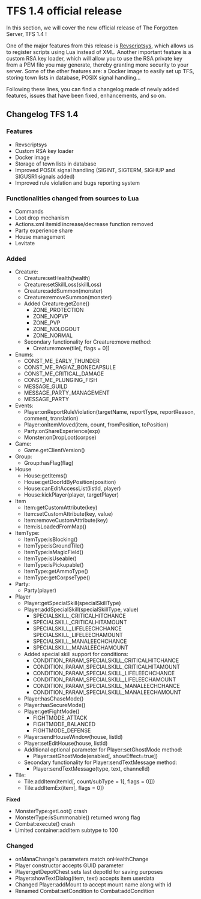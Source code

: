 # TFS 1.4 official release

In this section, we will cover the new official release of The Forgotten Server, TFS 1.4 !

One of the major features from this release is [Revscriptsys](https://github.com/otland/forgottenserver/wiki/Revscriptsys), which allows us to register scripts using Lua instead of XML. Another important feature is a custom RSA key loader, which will allow you to use the RSA private key from a PEM file you may generate, thereby granting more security to your server. Some of the other features are: a Docker image to easily set up TFS, storing town lists in database, POSIX signal handling...

Following these lines, you can find a changelog made of newly added features, issues that have been fixed, enhancements, and so on.

## Changelog TFS 1.4

### Features

* Revscriptsys
* Custom RSA key loader
* Docker image
* Storage of town lists in database
* Improved POSIX signal handling \(SIGINT, SIGTERM, SIGHUP and SIGUSR1 signals added\)
* Improved rule violation and bugs reporting system

### Functionalities changed from sources to Lua

* Commands
* Loot drop mechanism
* Actions.xml itemid increase/decrease function removed
* Party experience share
* House management
* Levitate

### Added

* Creature:
  * Creature:setHealth\(health\)
  * Creature:setSkillLoss\(skillLoss\)
  * Creature:addSummon\(monster\)
  * Creature:removeSummon\(monster\)
  * Added Creature:getZone\(\)
    * ZONE\_PROTECTION
    * ZONE\_NOPVP
    * ZONE\_PVP
    * ZONE\_NOLOGOUT
    * ZONE\_NORMAL
  * Secondary functionality for Creature:move method:
    * Creature:move\(tile\[, flags = 0\]\)
* Enums:
  * CONST\_ME\_EARLY\_THUNDER
  * CONST\_ME\_RAGIAZ\_BONECAPSULE
  * CONST\_ME\_CRITICAL\_DAMAGE
  * CONST\_ME\_PLUNGING\_FISH
  * MESSAGE\_GUILD
  * MESSAGE\_PARTY\_MANAGEMENT
  * MESSAGE\_PARTY
* Events:
  * Player:onReportRuleViolation\(targetName, reportType, reportReason, comment, translation\)
  * Player:onItemMoved\(item, count, fromPosition, toPosition\)
  * Party:onShareExperience\(exp\)
  * Monster:onDropLoot\(corpse\)
* Game:
  * Game.getClientVersion\(\)
* Group:
  * Group:hasFlag\(flag\)
* House
  * House:getItems\(\)
  * House:getDoorIdByPosition\(position\)
  * House:canEditAccessList\(listId, player\)
  * House:kickPlayer\(player, targetPlayer\)
* Item
  * Item:getCustomAttribute\(key\)
  * Item:setCustomAttribute\(key, value\)
  * Item:removeCustomAttribute\(key\)
  * Item:isLoadedFromMap\(\)
* ItemType:
  * ItemType:isBlocking\(\)
  * ItemType:isGroundTile\(\)
  * ItemType:isMagicField\(\)
  * ItemType:isUseable\(\)
  * ItemType:isPickupable\(\)
  * ItemType:getAmmoType\(\)
  * ItemType:getCorpseType\(\)
* Party:
  * Party\(player\)
* Player
  * Player:getSpecialSkill\(specialSkillType\)
  * Player:addSpecialSkill\(specialSkillType, value\)
    * SPECIALSKILL\_CRITICALHITCHANCE
    * SPECIALSKILL\_CRITICALHITAMOUNT
    * SPECIALSKILL\_LIFELEECHCHANCE SPECIALSKILL\_LIFELEECHAMOUNT
    * SPECIALSKILL\_MANALEECHCHANCE
    * SPECIALSKILL\_MANALEECHAMOUNT
  * Added special skill support for conditions:
    * CONDITION\_PARAM\_SPECIALSKILL\_CRITICALHITCHANCE
    * CONDITION\_PARAM\_SPECIALSKILL\_CRITICALHITAMOUNT
    * CONDITION\_PARAM\_SPECIALSKILL\_LIFELEECHCHANCE
    * CONDITION\_PARAM\_SPECIALSKILL\_LIFELEECHAMOUNT
    * CONDITION\_PARAM\_SPECIALSKILL\_MANALEECHCHANCE
    * CONDITION\_PARAM\_SPECIALSKILL\_MANALEECHAMOUNT
  * Player:hasChaseMode\(\)
  * Player:hasSecureMode\(\)
  * Player:getFightMode\(\)
    * FIGHTMODE\_ATTACK
    * FIGHTMODE\_BALANCED
    * FIGHTMODE\_DEFENSE
  * Player:sendHouseWindow\(house, listId\)
  * Player:setEditHouse\(house, listId\)
  * Additional optional parameter for Player:setGhostMode method:
    * Player:setGhostMode\(enabled\[, showEffect=true\]\)
  * Secondary functionality for Player:sendTextMessage method:
    * Player:sendTextMessage\(type, text, channelId\)
* Tile:
  * Tile:addItem\(itemId\[, count/subType = 1\[, flags = 0\]\]\)
  * Tile:addItemEx\(item\[, flags = 0\]\)

**Fixed**

* MonsterType:getLoot\(\) crash
* MonsterType:isSummonable\(\) returned wrong flag
* Combat:execute\(\) crash
* Limited container:addItem subtype to 100

### Changed

* onManaChange's parameters match onHealthChange
* Player constructor accepts GUID parameter
* Player:getDepotChest sets last depotId for saving purposes
* Player:showTextDialog\(item, text\) accepts item userdata
* Changed Player:addMount to accept mount name along with id
* Renamed Combat:setCondition to Combat:addCondition



